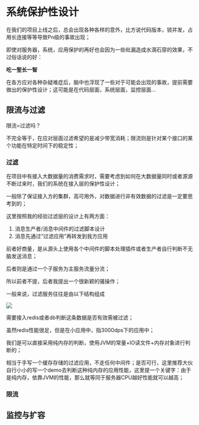 # 系统保护性设计

在我们的项目上线之后，总会出现各种各样的意外，比方说代码版本，锁并发，占用长连接等等导致Pn级的事故出现；

即使对服务器，系统，应用保护的再好也会因为一些纰漏造成水滴石穿的效果，不过俗话说的好：

**吃一堑长一智** 

在各方应对各种杂疑难症后，脑中也浮现了一些对于可能会出现的事故，提前需要做出的保护性设计；这可能是在代码层面，系统层面，监控层面...

## 限流与过滤

限流=过滤吗？

不完全等于，在应对层面过滤希望的是减少带宽消耗；限流则是针对某个接口的某个功能在特定时间下的稳定性；

### 过滤

在项目中有接入大数据量的消费需求时，需要考虑到如何在大数据量同时或者源源不断过来时，我们的系统在接入层的保护性设计；

一般除了保证接入方的集群，高可用外，对数据进行非有效数据的过滤是一定要思考到的；

这里按照我的经验过滤层的设计上有两方面：

1. 消息生产者/消息中间件的过滤脚本设计
2. 消息先通过“过滤应用”再转发到我方应用

前者好商量，是从源头上使用各个中间件的脚本处理插件或者生产者自行判断不无脑发送消息；

后者则是通过一个子服务为主服务流量分流；

所以前者不提，后者我提出一个很新颖的骚操作；

一般来说，过滤服务往往是由以下结构组成

![](https://leyunone-img.oss-cn-hangzhou.aliyuncs.com/image/2024-07-24/2.png)

需要接入redis或者db判断这条数据是否有效需被过滤；

虽然redis性能很足，但是在小应用中，指3000dps下的应用中；

我们是可以直接采用纯内存的判断，使用JVM的常量+IO读文件+内存对象进行判断的；

相当于手写一个缓存存储的过滤应用，不走任何中间件；是否可行，这里推荐大伙自行小小的写一个demo去判断这种纯内存的应用性能，这里提一个关键字：由于是纯内存，依靠JVM的性能，那么就等同于服务器CPU越好性能就可以越高；

### 限流



## 监控与扩容

